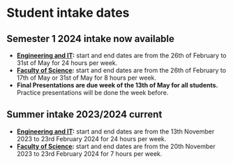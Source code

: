 # Student intake dates

## Semester 1 2024 intake now available


- **[Engineering and IT](https://eng.unimelb.edu.au/industry/students/internships#key-dates):** start and end dates are from the 26th of February to 31st of May for 24 hours per week.
- **[Faculty of Science](https://science.unimelb.edu.au/engage/industry/internships#key-dates):** start and end dates are from the 26th of February to 17th of May or 31st of May for 8 hours per week.
- **Final Presentations are due week of the 13th of May for all students.** Practice presentations will be done the week before.


## Summer intake 2023/2024 current


- **[Engineering and IT](https://eng.unimelb.edu.au/industry/students/internships#key-dates):** start and end dates are from the 13th November 2023 to 23rd February 2024 for 24 hours per week.
- **[Faculty of Science](https://science.unimelb.edu.au/engage/industry/internships#key-dates):** start and end dates are from the 20th November 2023 to 23rd February 2024 for 7 hours per week.


